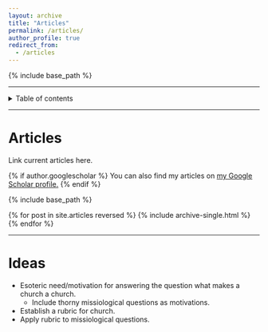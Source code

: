 ```yaml
---
layout: archive
title: "Articles"
permalink: /articles/
author_profile: true
redirect_from:
  - /articles
---
```


{% include base_path %}

---

<details closed markdown="block">
  <summary>
    Table of contents
  </summary>
  {: .text-delta }
1. TOC
{:toc}
</details>

---

Articles
======
Link current articles here.

{% if author.googlescholar %}
  You can also find my articles on <u><a href="{{author.googlescholar}}">my Google Scholar profile</a>.</u>
{% endif %}

{% include base_path %}

{% for post in site.articles reversed %}
  {% include archive-single.html %}
{% endfor %}

---

Ideas
======
* Esoteric need/motivation for answering the question what makes a church a church.
  * Include thorny missiological questions as motivations.
* Establish a rubric for church.
* Apply rubric to missiological questions.

